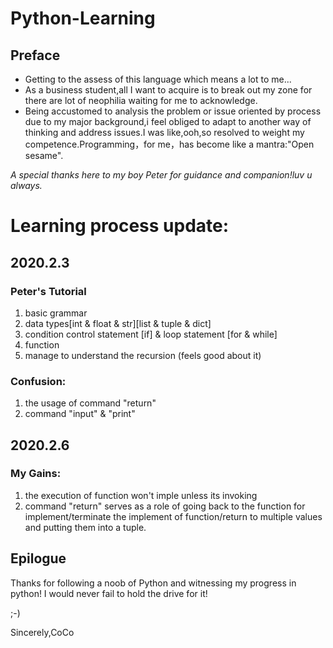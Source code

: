 # Python-Learning
## Preface
* Getting to the assess of this language which means a lot to me...
* As a business student,all I want to acquire is to break out my zone for there are lot of neophilia waiting for me to acknowledge.
* Being accustomed to analysis the problem or issue oriented by process due to my major background,i feel obliged to adapt to another way of thinking and address issues.I was like,ooh,so resolved to weight my competence.Programming，for me，has become like a mantra:"Open sesame".

*A special thanks here to my boy Peter for guidance and companion!luv u always.*

# Learning process update:

## 2020.2.3 
### Peter's Tutorial
1. basic grammar
2. data types[int & float & str][list & tuple & dict]
3. condition control statement [if] & loop statement [for & while]
4. function 
5. manage to understand the recursion (feels good about it)

### Confusion:
1. the usage of command "return"
2. command "input" & "print"

## 2020.2.6 
### My Gains:
1. the execution of function won't imple unless its invoking
2. command "return" serves as a role of going back to the function for implement/terminate the implement of function/return to multiple values and putting them into a tuple.

## Epilogue
Thanks for following a noob of Python and witnessing my progress in python!
I would never fail to hold the drive for it! 

;-)

Sincerely,CoCo

